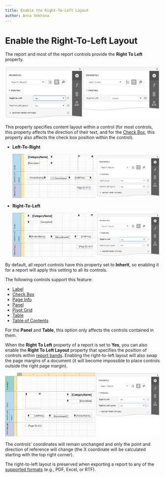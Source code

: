 ```yaml
---
title: Enable the Right-To-Left Layout
author: Anna Vekhina
---
```

# Enable the Right-To-Left Layout

The report and most of the report controls provide the **Right To Left** property. 

![](../../../images/eurd-web-right-to-left-yes-property.png)

This property specifies content layout within a control (for most controls, this property affects the direction of their text, and for the [Check Box](../use-report-elements/use-basic-report-controls/check-box.md), this property also affects the check box position within the control).

* **Left-To-Right**

    ![](../../../images/eurd-web-right-to-left-no.png)

* **Right-To-Left**

    ![](../../../images/eurd-web-right-to-left-yes.png)

By default, all report controls have this property set to **Inherit**, so enabling it for a report will apply this setting to all its controls.

The following controls support this feature:

* [Label](../use-report-elements/use-basic-report-controls/label.md)
* [Check Box](../use-report-elements/use-basic-report-controls/check-box.md)
* [Page Info](../use-report-elements/use-basic-report-controls/page-info.md)
* [Panel](../use-report-elements/use-basic-report-controls/panel.md)
* [Pivot Grid](../use-report-elements/use-charts-and-pivot-grids.md)
* [Table](../use-report-elements/use-tables.md)
* [Table of Contents](../use-report-elements/use-basic-report-controls/table-of-contents.md)

For the **Panel** and **Table**, this option only affects the controls contained in them.

When the **Right To Left** property of a report is set to **Yes**, you can also enable the **Right To Left Layout** property that specifies the position of controls within [report bands](../introduction-to-banded-reports.md). Enabling the right-to-left layout will also swap the page margins of a document (it will become impossible to place controls outside the right page margin).

![](../../../images/eurd-web-right-to-left-layout.png)

The controls' coordinates will remain unchanged and only the point and direction of reference will change (the X coordinate will be calculated starting with the top right corner).

The right-to-left layout is preserved when exporting a report to any of the [supported formats](../preview-print-and-export-reports.md) (e.g., PDF, Excel, or RTF).        